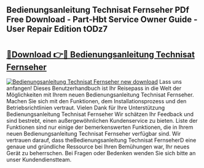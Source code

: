 ## Bedienungsanleitung Technisat Fernseher PDf Free Download - Part-Hbt Service Owner Guide - User Repair Edition tODz7

# <h2><a href="http://df0cd56.blite.top/?on=Bedienungsanleitung+Technisat+Fernseher">🔗Download 👉🔴 Bedienungsanleitung Technisat Fernseher</a></h2>

[![Bedienungsanleitung Technisat Fernseher new download](https://i.imgur.com/lujVjoI.png)](http://df0cd56.blite.top/?on=Bedienungsanleitung+Technisat+Fernseher)
Lass uns anfangen! Dieses Benutzerhandbuch ist Ihr Reisepass in die Welt der Möglichkeiten mit Ihrem neuen Bedienungsanleitung Technisat Fernseher. Machen Sie sich mit den Funktionen, dem Installationsprozess und den Betriebsrichtlinien vertraut. Vielen Dank für Ihre Unterstützung Bedienungsanleitung Technisat Fernseher Wir schätzen Ihr Feedback und sind bestrebt, einen außergewöhnlichen Kundenservice zu bieten. Liste der Funktionen sind nur einige der bemerkenswerten Funktionen, die in Ihrem neuen Bedienungsanleitung Technisat Fernseher verfügbar sind. Wir vertrauen darauf, dass theBedienungsanleitung Technisat FernseherD eine genaue und gründliche Ressource bei Ihren Bemühungen war, Ihr neues Gerät zu beherrschen. Bei Fragen oder Bedenken wenden Sie sich bitte an unser Kundendienstteam.

